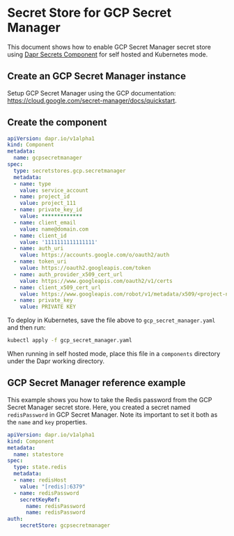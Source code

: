 # Secret Store for GCP Secret Manager

This document shows how to enable GCP Secret Manager secret store using [Dapr Secrets Component](../../concepts/secrets/README.md) for self hosted and Kubernetes mode.

## Create an GCP Secret Manager instance

Setup GCP Secret Manager using the GCP documentation: https://cloud.google.com/secret-manager/docs/quickstart.

## Create the component

```yaml
apiVersion: dapr.io/v1alpha1
kind: Component
metadata:
  name: gcpsecretmanager
spec:
  type: secretstores.gcp.secretmanager
  metadata:
  - name: type
    value: service_account
  - name: project_id
    value: project_111
  - name: private_key_id
    value: *************
  - name: client_email
    value: name@domain.com
  - name: client_id
    value: '1111111111111111'
  - name: auth_uri
    value: https://accounts.google.com/o/oauth2/auth
  - name: token_uri
    value: https://oauth2.googleapis.com/token
  - name: auth_provider_x509_cert_url
    value: https://www.googleapis.com/oauth2/v1/certs
  - name: client_x509_cert_url
    value: https://www.googleapis.com/robot/v1/metadata/x509/<project-name>.iam.gserviceaccount.com
  - name: private_key
    value: PRIVATE KEY
```

To deploy in Kubernetes, save the file above to `gcp_secret_manager.yaml` and then run:

```bash
kubectl apply -f gcp_secret_manager.yaml
```

When running in self hosted mode, place this file in a `components` directory under the Dapr working directory.

## GCP Secret Manager reference example

This example shows you how to take the Redis password from the GCP Secret Manager secret store.
Here, you created a secret named `redisPassword` in GCP Secret Manager. Note its important to set it both as the `name` and `key` properties.

```yaml
apiVersion: dapr.io/v1alpha1
kind: Component
metadata:
  name: statestore
spec:
  type: state.redis
  metadata:
  - name: redisHost
    value: "[redis]:6379"
  - name: redisPassword
    secretKeyRef:
      name: redisPassword
      name: redisPassword
auth:
    secretStore: gcpsecretmanager
```
